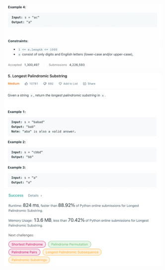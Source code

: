 ![alt text](longest-palindromic-string-1.png)

![alt text](longest-palindromic-string-2.png)
![alt text](longest-palindromic-string-3.png)

